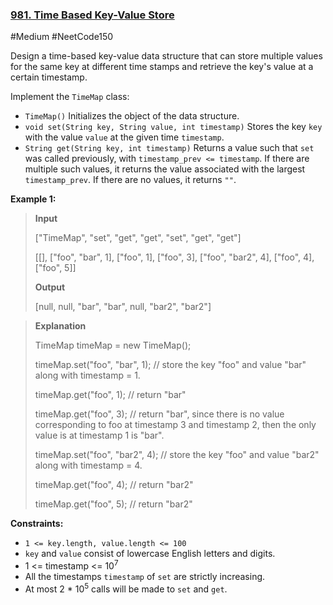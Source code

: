 ### [981. Time Based Key-Value Store](https://leetcode.com/problems/time-based-key-value-store/)

#Medium #NeetCode150

Design a time-based key-value data structure that can store multiple values for the same key at different time stamps and retrieve the key's value at a certain timestamp.

Implement the `TimeMap` class:

- `TimeMap()` Initializes the object of the data structure.
- `void set(String key, String value, int timestamp)` Stores the key `key` with the value `value` at the given time `timestamp`.
- `String get(String key, int timestamp)` Returns a value such that `set` was called previously, with `timestamp_prev <= timestamp`. If there are multiple such values, it returns the value associated with the largest `timestamp_prev`. If there are no values, it returns `""`.

**Example 1:**

> **Input**
>
> \["TimeMap", "set", "get", "get", "set", "get", "get"\]
>
> \[\[\], \["foo", "bar", 1\], \["foo", 1\], \["foo", 3\], \["foo", "bar2", 4\], \["foo", 4\], \["foo", 5\]\]
>
> **Output**
>
> \[null, null, "bar", "bar", null, "bar2", "bar2"\]

> **Explanation**
>
> TimeMap timeMap = new TimeMap();
>
> timeMap.set("foo", "bar", 1); // store the key "foo" and value "bar" along with timestamp = 1.
>
> timeMap.get("foo", 1); // return "bar"
>
> timeMap.get("foo", 3); // return "bar", since there is no value corresponding to foo at timestamp 3 and timestamp 2, then the only value is at timestamp 1 is "bar".
>
> timeMap.set("foo", "bar2", 4); // store the key "foo" and value "bar2" along with timestamp = 4.
>
> timeMap.get("foo", 4); // return "bar2"
>
> timeMap.get("foo", 5); // return "bar2"

**Constraints:**

- `1 <= key.length, value.length <= 100`
- `key` and `value` consist of lowercase English letters and digits.
- 1 <= timestamp <= 10<sup>7</sup>
- All the timestamps `timestamp` of `set` are strictly increasing.
- At most 2 \* 10<sup>5</sup> calls will be made to `set` and `get`.
